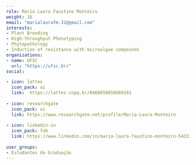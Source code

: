 ```yaml
---
role: Maria Laura Faustino Monteiro
weight: 16
email: "marialaurafm.31@gmail.com"
interests:
- Plant Breeding
- High-throughput Phenotyping
- Phytopathology
- Induction of resistance with microalgae compounds
organizations:
- name: UFSC
  url: "https://ufsc.br/"
social:

- icon: lattes
  icon_pack: ai
  link:  https://lattes.cnpq.br/8468059858669101
  
- icon: researchgate
  icon_pack: ai
  link: https://www.researchgate.net/profile/Maria-Laura-Monteiro
  
- icon: linkedin-in
  icon_pack: fab
  link: https://www.linkedin.com/in/maria-laura-faustino-monteiro-54331a330/
  
user_groups:
- Estudantes de Graduação
---
```

